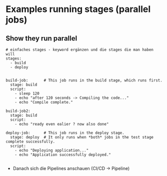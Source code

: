 # Examples running stages (parallel jobs) 



## Show they run parallel 

```
# einfaches stages - keyword ergänzen und die stages die man haben will 
stages:
  - build
  - deploy


build-job:       # This job runs in the build stage, which runs first.
  stage: build
  script:
    - sleep 120
    - echo "after 120 seconds -> Compiling the code..."
    - echo "Compile complete."

build-job2:
  stage: build
  script:
    - echo "ready even ealier ? now also done"  

deploy-job:      # This job runs in the deploy stage.
  stage: deploy  # It only runs when *both* jobs in the test stage complete successfully.
  script:
    - echo "Deploying application..."
    - echo "Application successfully deployed."


```

 * Danach sich die Pipelines anschauen (CI/CD -> Pipeline) 
